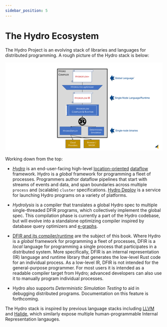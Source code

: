 ```yaml
---
sidebar_position: 5
---
```


# The Hydro Ecosystem
The Hydro Project is an evolving stack of libraries and languages for distributed programming.
A rough picture of the Hydro stack is below:

![Hydro Stack](./img/hydro_stack.png)

Working down from the top:

- [*Hydro*](../hydro) is an end-user-facing high-level [location-oriented](https://en.wikipedia.org/wiki/Choreographic_programming) [dataflow](https://en.wikipedia.org/wiki/Dataflow_programming) framework. Hydro is a *global* framework for programming a fleet of processes. Programmers author dataflow pipelines that start with streams of events and data, and span boundaries across multiple `process` and (scalable) `cluster` specifications. [Hydro Deploy](../hydro/deploy) is a service for launching Hydro programs on a variety of platforms.

- *Hydrolysis* is a compiler that translates a global Hydro spec to multiple single-threaded DFIR programs, which collectively implement the global spec.
This compilation phase is currently a part of the Hydro codebase, but will evolve into a standalone optimizing compiler inspired by database query optimizers and [e-graphs](https://en.wikipedia.org/wiki/E-graph).

- [DFIR and its compiler/runtime](https://github.com/hydro-project/hydro/tree/main/dfir_rs) are the subject of this book.
Where Hydro is a *global* framework for programming a fleet of processes, DFIR is a *local* language for programming a single process that participates in a distributed system. More specifically, DFIR is an internal representation (IR) language and runtime library that generates the low-level Rust code for an individual process. As a low-level IR, DFIR is not intended for the general-purpose programmer. For most users it is intended as a readable compiler target from Hydro; advanced developers can also use it to manually program individual processes.

- Hydro also supports *Deterministic Simulation Testing* to aid in debugging distributed programs. Documentation on this feature is forthcoming.

The Hydro stack is inspired by previous language stacks including [LLVM](https://llvm.org) and [Halide](https://halide-lang.org), which similarly expose multiple human-programmable Internal Representation langauges.
